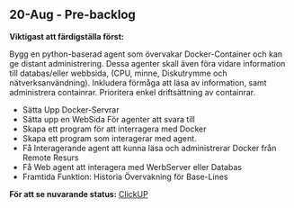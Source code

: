 20-Aug - Pre-backlog
---

**Viktigast att färdigställa först:**

Bygg en python-baserad agent som övervakar Docker-Container och kan ge distant administrering.
Dessa agenter skall även föra vidare information till databas/eller webbsida, (CPU, minne, Diskutrymme och nätverksanvändning).
Inkludera förmåga att läsa av information, samt administrera containrar.
Prioritera enkel driftsättning av containrar.

- Sätta Upp Docker-Servrar
- Sätta upp en WebSida För  agenter att svara till
- Skapa ett program för att interragera med Docker
- Skapa ett program som interagerar med agent.
- Få Interagerande agent att kunna läsa och administrerar Docker från Remote Resurs
- Få Web agent att interagera med WerbServer eller Databas
- Framtida Funktion: Historia Övervakning för Base-Lines

**För att se nuvarande status:** [ClickUP](https://app.clickup.com/9014543136/v/l/8cmy0t0-314)
